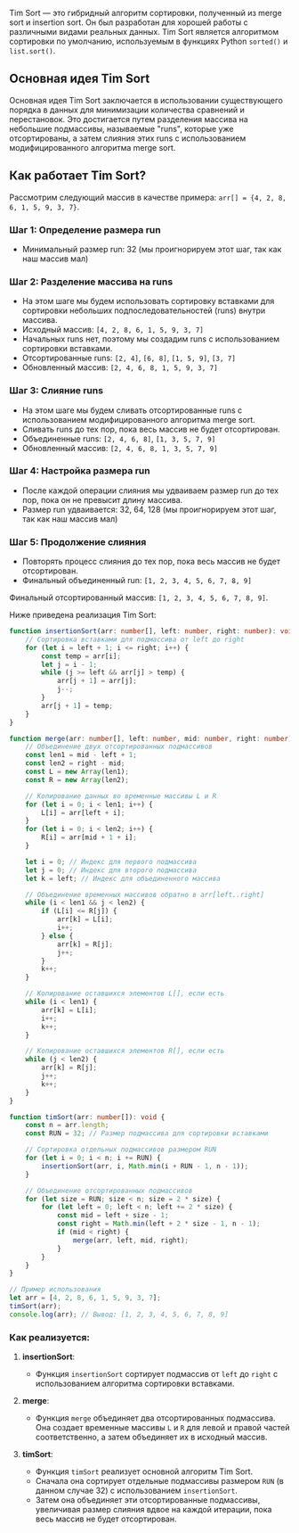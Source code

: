Tim Sort — это гибридный алгоритм сортировки, полученный из merge sort и insertion sort. Он был разработан для хорошей работы с различными видами реальных данных. Tim Sort является алгоритмом сортировки по умолчанию, используемым в функциях Python `sorted()` и `list.sort()`.

## Основная идея Tim Sort

Основная идея Tim Sort заключается в использовании существующего порядка в данных для минимизации количества сравнений и перестановок. Это достигается путем разделения массива на небольшие подмассивы, называемые "runs", которые уже отсортированы, а затем слияния этих runs с использованием модифицированного алгоритма merge sort.

## Как работает Tim Sort?

Рассмотрим следующий массив в качестве примера: `arr[] = {4, 2, 8, 6, 1, 5, 9, 3, 7}`.

### Шаг 1: Определение размера run

- Минимальный размер run: 32 (мы проигнорируем этот шаг, так как наш массив мал)

### Шаг 2: Разделение массива на runs

- На этом шаге мы будем использовать сортировку вставками для сортировки небольших подпоследовательностей (runs) внутри массива.
- Исходный массив: `[4, 2, 8, 6, 1, 5, 9, 3, 7]`
- Начальных runs нет, поэтому мы создадим runs с использованием сортировки вставками.
- Отсортированные runs: `[2, 4]`, `[6, 8]`, `[1, 5, 9]`, `[3, 7]`
- Обновленный массив: `[2, 4, 6, 8, 1, 5, 9, 3, 7]`

### Шаг 3: Слияние runs

- На этом шаге мы будем сливать отсортированные runs с использованием модифицированного алгоритма merge sort.
- Сливать runs до тех пор, пока весь массив не будет отсортирован.
- Объединенные runs: `[2, 4, 6, 8]`, `[1, 3, 5, 7, 9]`
- Обновленный массив: `[2, 4, 6, 8, 1, 3, 5, 7, 9]`

### Шаг 4: Настройка размера run

- После каждой операции слияния мы удваиваем размер run до тех пор, пока он не превысит длину массива.
- Размер run удваивается: 32, 64, 128 (мы проигнорируем этот шаг, так как наш массив мал)

### Шаг 5: Продолжение слияния

- Повторять процесс слияния до тех пор, пока весь массив не будет отсортирован.
- Финальный объединенный run: `[1, 2, 3, 4, 5, 6, 7, 8, 9]`

Финальный отсортированный массив: `[1, 2, 3, 4, 5, 6, 7, 8, 9]`.

Ниже приведена реализация Tim Sort:

```ts
function insertionSort(arr: number[], left: number, right: number): void {
    // Сортировка вставками для подмассива от left до right
    for (let i = left + 1; i <= right; i++) {
        const temp = arr[i];
        let j = i - 1;
        while (j >= left && arr[j] > temp) {
            arr[j + 1] = arr[j];
            j--;
        }
        arr[j + 1] = temp;
    }
}

function merge(arr: number[], left: number, mid: number, right: number): void {
    // Объединение двух отсортированных подмассивов
    const len1 = mid - left + 1;
    const len2 = right - mid;
    const L = new Array(len1);
    const R = new Array(len2);

    // Копирование данных во временные массивы L и R
    for (let i = 0; i < len1; i++) {
        L[i] = arr[left + i];
    }
    for (let i = 0; i < len2; i++) {
        R[i] = arr[mid + 1 + i];
    }

    let i = 0; // Индекс для первого подмассива
    let j = 0; // Индекс для второго подмассива
    let k = left; // Индекс для объединенного массива

    // Объединение временных массивов обратно в arr[left..right]
    while (i < len1 && j < len2) {
        if (L[i] <= R[j]) {
            arr[k] = L[i];
            i++;
        } else {
            arr[k] = R[j];
            j++;
        }
        k++;
    }

    // Копирование оставшихся элементов L[], если есть
    while (i < len1) {
        arr[k] = L[i];
        i++;
        k++;
    }

    // Копирование оставшихся элементов R[], если есть
    while (j < len2) {
        arr[k] = R[j];
        j++;
        k++;
    }
}

function timSort(arr: number[]): void {
    const n = arr.length;
    const RUN = 32; // Размер подмассива для сортировки вставками

    // Сортировка отдельных подмассивов размером RUN
    for (let i = 0; i < n; i += RUN) {
        insertionSort(arr, i, Math.min(i + RUN - 1, n - 1));
    }

    // Объединение отсортированных подмассивов
    for (let size = RUN; size < n; size = 2 * size) {
        for (let left = 0; left < n; left += 2 * size) {
            const mid = left + size - 1;
            const right = Math.min(left + 2 * size - 1, n - 1);
            if (mid < right) {
                merge(arr, left, mid, right);
            }
        }
    }
}

// Пример использования
let arr = [4, 2, 8, 6, 1, 5, 9, 3, 7];
timSort(arr);
console.log(arr); // Вывод: [1, 2, 3, 4, 5, 6, 7, 8, 9]
```

### Как реализуется:

1. **insertionSort**:
   - Функция `insertionSort` сортирует подмассив от `left` до `right` с использованием алгоритма сортировки вставками.

2. **merge**:
   - Функция `merge` объединяет два отсортированных подмассива. Она создает временные массивы `L` и `R` для левой и правой частей соответственно, а затем объединяет их в исходный массив.

3. **timSort**:
   - Функция `timSort` реализует основной алгоритм Tim Sort.
   - Сначала она сортирует отдельные подмассивы размером `RUN` (в данном случае 32) с использованием `insertionSort`.
   - Затем она объединяет эти отсортированные подмассивы, увеличивая размер слияния вдвое на каждой итерации, пока весь массив не будет отсортирован.